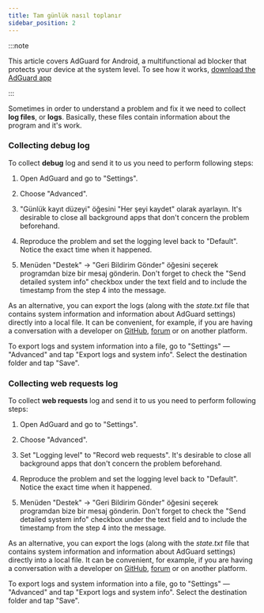 ```yaml
---
title: Tam günlük nasıl toplanır
sidebar_position: 2
---
```


:::note

This article covers AdGuard for Android, a multifunctional ad blocker that protects your device at the system level. To see how it works, [download the AdGuard app](https://adguard.com/download.html?auto=true)

:::

Sometimes in order to understand a problem and fix it we need to collect **log files**, or **logs**. Basically, these files contain information about the program and it's work.

### Collecting debug log

To collect **debug** log and send it to us you need to perform following steps:

1. Open AdGuard and go to "Settings".

2. Choose "Advanced".

3. "Günlük kayıt düzeyi" öğesini "Her şeyi kaydet" olarak ayarlayın. It's desirable to close all background apps that don't concern the problem beforehand.

4. Reproduce the problem and set the logging level back to "Default". Notice the exact time when it happened.

5. Menüden "Destek" → "Geri Bildirim Gönder" öğesini seçerek programdan bize bir mesaj gönderin. Don't forget to check the "Send detailed system info" checkbox under the text field and to include the timestamp from the step 4 into the message.

As an alternative, you can export the logs (along with the *state.txt* file that contains system information and information about AdGuard settings) directly into a local file. It can be convenient, for example, if you are having a conversation with a developer on [GitHub](https://github.com/AdguardTeam/AdguardForAndroid/issues), [forum](https://forum.adguard.com/) or on another platform.

To export logs and system information into a file, go to "Settings" — "Advanced" and tap "Export logs and system info". Select the destination folder and tap "Save".

### Collecting web requests log

To collect **web requests** log and send it to us you need to perform following steps:

1. Open AdGuard and go to "Settings".

2. Choose "Advanced".

3. Set "Logging level" to "Record web requests". It's desirable to close all background apps that don't concern the problem beforehand.

4. Reproduce the problem and set the logging level back to "Default". Notice the exact time when it happened.

5. Menüden "Destek" → "Geri Bildirim Gönder" öğesini seçerek programdan bize bir mesaj gönderin. Don't forget to check the "Send detailed system info" checkbox under the text field and to include the timestamp from the step 4 into the message.

As an alternative, you can export the logs (along with the *state.txt* file that contains system information and information about AdGuard settings) directly into a local file. It can be convenient, for example, if you are having a conversation with a developer on [GitHub](https://github.com/AdguardTeam/AdguardForAndroid/issues), [forum](https://forum.adguard.com/) or on another platform.

To export logs and system information into a file, go to "Settings" — "Advanced" and tap "Export logs and system info". Select the destination folder and tap "Save".
